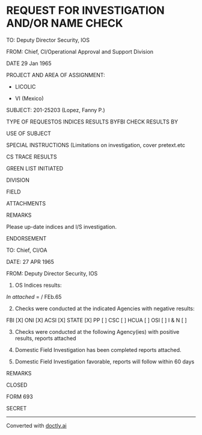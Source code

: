 # REQUEST FOR INVESTIGATION AND/OR NAME CHECK

TO: Deputy Director Security, IOS

FROM: Chief, CI/Operational Approval and Support Division

DATE 29 Jan 1965

PROJECT AND AREA OF ASSIGNMENT:

* LICOLIC

* VI (Mexico)

SUBJECT: 201-25203 (Lopez, Fanny P.)

TYPE OF REQUESTOS INDICES RESULTS BYFBI CHECK RESULTS BY

USE OF SUBJECT

SPECIAL INSTRUCTIONS (Limitations on investigation, cover pretext.etc

CS TRACE RESULTS

GREEN LIST INITIATED

DIVISION

FIELD

ATTACHMENTS

REMARKS

Please up-date indices and I/S investigation.

ENDORSEMENT

TO: Chief, CI/OA

DATE: 27 APR 1965

FROM: Deputy Director Security, IOS

1.  OS Indices results:

_In attached_ = / FEb.65

2.  Checks were conducted at the indicated Agencies with negative results:

FBI [X] ONI [X] ACSI [X] STATE [X] PP [ ] CSC [ ] HCUA [ ] OSI [ ] I & N [ ]

3.  Checks were conducted at the following Agency(ies) with positive results, reports attached

4.  Domestic Field Investigation has been completed reports attached.

5.  Domestic Field Investigation favorable, reports will follow within 60 days

REMARKS

CLOSED

FORM 693

SECRET


---
Converted with [doctly.ai](https://doctly.ai)